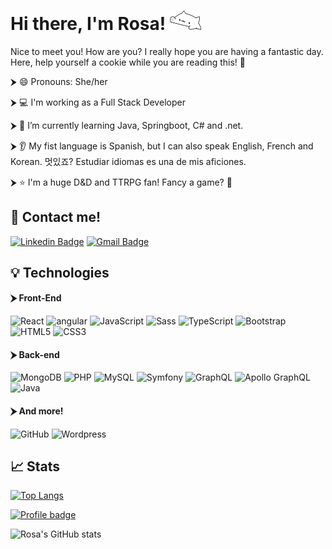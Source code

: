 # <b> Hi there, I'm Rosa! </b>  <img src="https://raw.githubusercontent.com/RosaNarMu/RosaNarMu/main/discord-discordgifemoji.gif" width="50">

Nice to meet you! How are you? I really hope you are having a fantastic day. Here, help yourself a cookie while you are reading this! :cookie:

⮞ :smile: Pronouns: She/her

⮞ :computer: I'm working as a Full Stack Developer

⮞ 🌱 I’m currently learning Java, Springboot, C# and .net.

⮞ :ear: My fist language is Spanish, but I can also speak English, French and Korean. 멋있죠? Estudiar idiomas es una de mis aficiones.

⮞ :star: I'm a huge D&D and TTRPG fan! Fancy a game? :game_die:

## :speech_balloon: Contact me!

[![Linkedin Badge](https://img.shields.io/badge/-RosaNarváez-blue?style=flat-square&logo=Linkedin&logoColor=white&link=https://www.linkedin.com/in/rosa-narvaez-munoz/)](https://www.linkedin.com/in/rosa-narvaez-munoz/)
[![Gmail Badge](https://img.shields.io/badge/-rosanmn.n@gmail.com-c14438?style=flat-square&logo=Gmail&logoColor=white&link=mailto:rosanmn.n@gmail.com)](mailto:rosanmn.n@gmail.com)

## :bulb: Technologies

#### ⮞ Front-End

![React](https://img.shields.io/badge/-React-%23282C34?style=flat-square&logo=react)
<img alt="angular" src="https://img.shields.io/badge/-Angular-DD0031?style=flat-square&logo=angular&logoColor=white" />
![JavaScript](https://img.shields.io/badge/-JavaScript-black?style=flat-square&logo=javascript)
<img alt="Sass" src="https://img.shields.io/badge/-Sass-CC6699?style=flat-square&logo=sass&logoColor=white" />
![TypeScript](https://img.shields.io/badge/-TypeScript-007ACC?style=flat-square&logo=typescript)
![Bootstrap](https://img.shields.io/badge/-Bootstrap-563D7C?style=flat-square&logo=bootstrap)
![HTML5](https://img.shields.io/badge/-HTML5-%23E44D27?style=flat-square&logo=html5&logoColor=ffffff)
![CSS3](https://img.shields.io/badge/-CSS3-%231572B6?style=flat-square&logo=css3)

#### ⮞ Back-end

![MongoDB](https://img.shields.io/badge/-MongoDB-black?style=flat-square&logo=mongodb)
![PHP](https://img.shields.io/badge/-PHP-black?style=flat-square&logo=php)
![MySQL](https://img.shields.io/badge/-MySQL-black?style=flat-square&logo=mysql)
![Symfony](https://img.shields.io/badge/♬-Symfony-green)
![GraphQL](https://img.shields.io/badge/-GraphQL-E10098?style=flat-square&logo=graphql)
![Apollo GraphQL](https://img.shields.io/badge/-Apollo%20GraphQL-311C87?style=flat-square&logo=apollo-graphql)
![Java](https://img.shields.io/badge/-java-E34A86?style=flat-square&logo=java)

#### ⮞ And more!

![GitHub](https://img.shields.io/badge/-GitHub-181717?style=flat-square&logo=github)
![Wordpress](https://img.shields.io/badge/ⓦ-Wordpress-blue)

## :chart_with_upwards_trend: Stats

[![Top Langs](https://github-readme-stats.vercel.app/api/top-langs/?username=RosaNarMu&layout=compact)](https://github.com/RosaNarMu/github-readme-stats)

[![Profile badge](https://www.codewars.com/users/RosaNarMu/badges/large)](https://www.codewars.com/users/RosaNarMu)

![Rosa's GitHub stats](https://github-readme-stats.vercel.app/api?username=RosaNarMu&show_icons=true&theme=nightowl)


<!--
**RosaNarMu/RosaNarMu** is a ✨ _special_ ✨ repository because its `README.md` (this file) appears on your GitHub profile.

Here are some ideas to get you started:

- 🔭 I’m currently working on ...
- 🌱 I’m currently learning ...
- 👯 I’m looking to collaborate on ...
- 🤔 I’m looking for help with ...
- 💬 Ask me about ...
- 📫 How to reach me: ...
- 😄 Pronouns: ...
- ⚡ Fun fact: ...

[![Readme Card](https://github-readme-stats.vercel.app/api/pin/?username=RosaNarMu&repo=RosaNarMu)](https://github.com/anuraghazra/RosaNarMu)
-->
